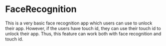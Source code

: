 # FaceRecognition
This is a very basic face recognition app which users can use to unlock their app. However, if the users have touch id, they can use their touch id to unlock their app. Thus, this feature can work both with face recognition and touch id.

